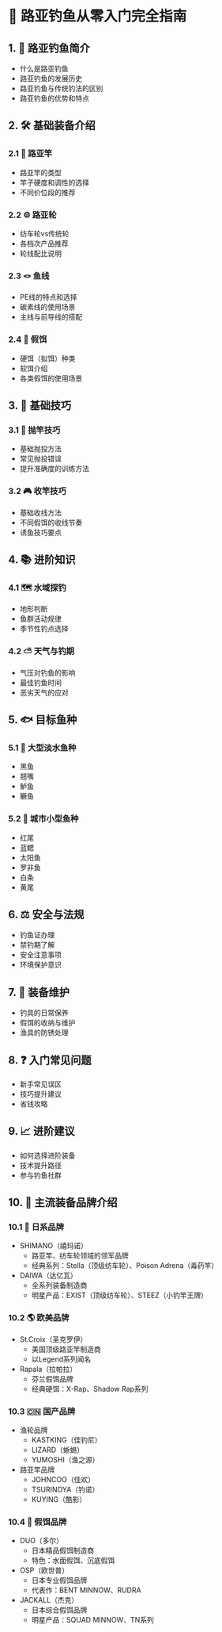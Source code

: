 # 🎣 路亚钓鱼从零入门完全指南

## 1. 📖 路亚钓鱼简介
- 什么是路亚钓鱼
- 路亚钓鱼的发展历史
- 路亚钓鱼与传统钓法的区别
- 路亚钓鱼的优势和特点

## 2. 🛠️ 基础装备介绍
### 2.1 🎪 路亚竿
- 路亚竿的类型
- 竿子硬度和调性的选择
- 不同价位段的推荐

### 2.2 ⚙️ 路亚轮
- 纺车轮vs传统轮
- 各档次产品推荐
- 轮线配比说明

### 2.3 🪢 鱼线
- PE线的特点和选择
- 碳素线的使用场景
- 主线与前导线的搭配

### 2.4 🎨 假饵
- 硬饵（拟饵）种类
- 软饵介绍
- 各类假饵的使用场景

## 3. 💪 基础技巧
### 3.1 🎯 抛竿技巧
- 基础抛投方法
- 常见抛投错误
- 提升准确度的训练方法

### 3.2 🎮 收竿技巧
- 基础收线方法
- 不同假饵的收线节奏
- 诱鱼技巧要点

## 4. 📚 进阶知识
### 4.1 🗺️ 水域探钓
- 地形判断
- 鱼群活动规律
- 季节性钓点选择

### 4.2 ⛅ 天气与钓期
- 气压对钓鱼的影响
- 最佳钓鱼时间
- 恶劣天气的应对

## 5. 🐟 目标鱼种
### 5.1 🦈 大型淡水鱼种
- 黑鱼
- 翘嘴
- 鲈鱼
- 鳜鱼

### 5.2 🐠 城市小型鱼种
- 红尾
- 蓝鳃
- 太阳鱼
- 罗非鱼
- 白条
- 黄尾

## 6. ⚖️ 安全与法规
- 钓鱼证办理
- 禁钓期了解
- 安全注意事项
- 环境保护意识

## 7. 🔧 装备维护
- 钓具的日常保养
- 假饵的收纳与维护
- 渔具的防锈处理

## 8. ❓ 入门常见问题
- 新手常见误区
- 技巧提升建议
- 省钱攻略

## 9. 📈 进阶建议
- 如何选择进阶装备
- 技术提升路径
- 参与钓鱼社群

## 10. 🏢 主流装备品牌介绍
### 10.1 🗾 日系品牌
- SHIMANO（禧玛诺）
  - 路亚竿、纺车轮领域的领军品牌
  - 经典系列：Stella（顶级纺车轮）、Poison Adrena（毒药竿）
- DAIWA（达亿瓦）
  - 全系列装备制造商
  - 明星产品：EXIST（顶级纺车轮）、STEEZ（小钓竿王牌）

### 10.2 🌎 欧美品牌
- St.Croix（圣克罗伊）
  - 美国顶级路亚竿制造商
  - 以Legend系列闻名
- Rapala（拉帕拉）
  - 芬兰假饵品牌
  - 经典硬饵：X-Rap、Shadow Rap系列

### 10.3 🇨🇳 国产品牌
- 渔轮品牌
  - KASTKING（佳钓尼）
  - LIZARD（蜥蜴）
  - YUMOSHI（渔之源）
- 路亚竿品牌
  - JOHNCOO（佳欢）
  - TSURINOYA（钓诺）
  - KUYING（酷影）

### 10.4 🎣 假饵品牌
- DUO（多尔）
  - 日本精品假饵制造商
  - 特色：水面假饵、沉底假饵
- OSP（欧世普）
  - 日本专业假饵品牌
  - 代表作：BENT MINNOW、RUDRA
- JACKALL（杰克）
  - 日本综合假饵品牌
  - 明星产品：SQUAD MINNOW、TN系列